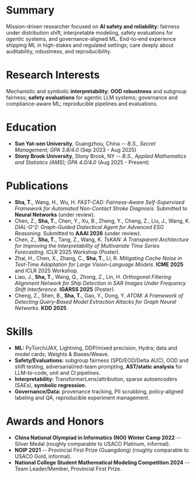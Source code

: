 ﻿---
permalink: /
title: ""
excerpt: ""
author_profile: true
redirect_from:
  - /about/
  - /about.html
---

<span class='anchor' id='summary'></span>

# Summary
Mission-driven researcher focused on **AI safety and reliability**: fairness under distribution shift, interpretable modeling, safety evaluations for *agentic* systems, and governance-aligned ML. End-to-end experience shipping ML in high-stakes and regulated settings; care deeply about auditability, robustness, and reproducibility.

<span class='anchor' id='research-interests'></span>

# Research Interests
Mechanistic and symbolic **interpretability**; **OOD robustness** and subgroup fairness; **safety evaluations** for agentic LLM systems; governance and compliance-aware ML; reproducible pipelines and evaluations.

<span class='anchor' id='education'></span>

# Education
- **Sun Yat-sen University**, Guangzhou, China -- *B.S., Secret Management; GPA 3.8/4.0* (Sep 2023 - Aug 2025)
- **Stony Brook University**, Stony Brook, NY -- *B.S., Applied Mathematics and Statistics (AMS); GPA 4.0/4.0* (Aug 2025 - Present)

<span class='anchor' id='publications'></span>

# Publications
- **Sha, T.**, Wang, H., Wu, H. *FAST-CAD: Fairness-Aware Self-Supervised Framework for Automated Non-Contact Stroke Diagnosis.* Submitted to **Neural Networks** (under review).
- Chen, Z., **Sha, T.**, Chen, Y., Xu, B., Zheng, Y., Cheng, Z., Liu, J., Wang, K. *DIAL-G^2: Graph-Guided Dialectical Agent for Advanced ESG Reasoning.* Submitted to **AAAI 2026** (under review).
- Chen, Z., **Sha, T.**, Tang, Z., Wang, K. *TsKAN: A Transparent Architecture for Improving the Interpretability of Multivariate Time Series Forecasting.* ICLR 2025 Workshop (Poster).
- Zhai, H., Chen, X., Zhang, C., **Sha, T.**, Li, R. *Mitigating Cache Noise in Test-Time Adaptation for Large Vision-Language Models.* **ICME 2025** and ICLR 2025 Workshop.
- Liao, J., **Sha, T.**, Wang, Q., Zhong, Z., Lin, H. *Orthogonal Filtering Alignment Network for Ship Detection in SAR Images Under Frequency Shift Interference.* **IGARSS 2025** (Poster).
- Cheng, Z., Shen, B., **Sha, T.**, Gao, Y., Dong, Y. *ATOM: A Framework of Detecting Query-Based Model Extraction Attacks for Graph Neural Networks.* **KDD 2025**.

<span class='anchor' id='skills'></span>

# Skills
- **ML:** PyTorch/JAX, Lightning, DDP/mixed precision, Hydra; data and model cards; Weights & Biases/Weave.
- **Safety/Evaluations:** subgroup fairness (SPD/EOD/Delta AUC), OOD and shift testing, adversarial/red-team prompting, **AST/static analysis** for LLM-to-code, unit and CI pipelines.
- **Interpretability:** TransformerLens/attribution, sparse autoencoders (SAEs), **symbolic regression**.
- **Governance/Data:** provenance tracking, PII scrubbing, policy-aligned labeling and QA, reproducible experiment management.

<span class='anchor' id='awards-and-honors'></span>

# Awards and Honors
- **China National Olympiad in Informatics (NOI) Winter Camp 2022** -- Silver Medal (roughly comparable to USACO Platinum, informal).
- **NOIP 2021** -- Provincial First Prize (Guangdong) (roughly comparable to USACO Gold, informal).
- **National College Student Mathematical Modeling Competition 2024** -- Team Leader/Member, Provincial First Prize.

